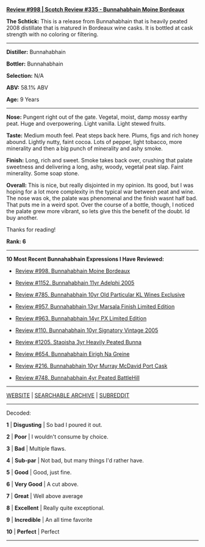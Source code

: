 
[**Review #998 | Scotch Review #335 - Bunnahabhain Moine Bordeaux**]( https://t8ke.review/review-998-bunnahabhain-moine-bordeaux-2008/)

**The Schtick:** This is a release from Bunnahabhain that is heavily peated 2008 distillate that is matured in Bordeaux wine casks. It is bottled at cask strength with no coloring or filtering. 

-----

**Distiller:** Bunnahabhain

**Bottler:** Bunnahabhain

**Selection:** N/A

**ABV:** 58.1% ABV

**Age:** 9 Years 

-----

**Nose:**  Pungent right out of the gate. Vegetal, moist, damp mossy earthy peat. Huge and overpowering. Light vanilla. Light stewed fruits. 

**Taste:** Medium mouth feel. Peat steps back here. Plums, figs and rich honey abound. Lightly nutty, faint cocoa. Lots of pepper, light tobacco, more minerality and then a big punch of minerality and ashy smoke. 

**Finish:** Long, rich and sweet. Smoke takes back over, crushing that palate sweetness and delivering a long, ashy, woody, vegetal peat slap. Faint minerality. Some soap stone. 

**Overall:** This is nice, but really disjointed in my opinion. Its good, but I was hoping for a lot more complexity in the typical war between peat and wine. The nose was ok, the palate was phenomenal and the finish wasnt half bad. That puts me in a weird spot. Over the course of a bottle, though, I noticed the palate grew more vibrant, so lets give this the benefit of the doubt. Id buy another. 

Thanks for reading!

**Rank: 6**

----- 

**10 Most Recent Bunnahabhain Expressions I Have Reviewed:** 

- [Review #998. Bunnahabhain Moine Bordeaux]( https://t8ke.review/review-998-bunnahabhain-moine-bordeaux-2008/) 

- [Review #1152. Bunnahabhain 11yr Adelphi 2005]( https://t8ke.review/review-1152-bunnahabhain-11yr-adelphi-2005/) 

- [Review #785. Bunnahabhain 10yr Old Particular KL Wines Exclusive]( https://t8ke.review/review-785-2007-bunnahabhain-10-year-old-old-particular-kl-exclusive-single-barrel-cask-strength-single-malt-whisky/) 

- [Review #957. Bunnahabhain 13yr Marsala Finish Limited Edition]( https://t8ke.review/review-957-bunnahabhain-13yr-limited-edition-marsala-finish/) 

- [Review #963. Bunnahabhain 14yr PX Limited Edition]( https://t8ke.review/review-963-bunnahabhain-14yr-px-limited-edition/) 

- [Review #110. Bunnahabhain 10yr Signatory Vintage 2005]( https://t8ke.review/review-110-bunnahabhain-signatory-vintage-2005-10-year/) 

- [Review #1205. Staoisha 3yr Heavily Peated Bunna]( https://t8ke.review/review-1205-stoisha-3yr-heavily-peated-bunna) 

- [Review #654. Bunnahabhain Eirigh Na Greine]( https://t8ke.review/review-654-bunnahabhain-eirigh-na-greine/) 

- [Review #216. Bunnahabhain 10yr Murray McDavid Port Cask]( https://t8ke.review/review-216-bunnahabhain-10yr-port-cask-murray-mcdavid/) 

- [Review #748. Bunnahabhain 4yr Peated BattleHill]( https://t8ke.review/review-748-bunnahabhain-4yr-peated-battlehill/) 

-----

[WEBSITE](https://t8ke.review) | [SEARCHABLE ARCHIVE](https://t8ke.review/review-archive/) | [SUBREDDIT](https://reddit.com/r/t8kereviews)

-----

Decoded:

**1** | **Disgusting** | So bad I poured it out.

**2** | **Poor** | I wouldn't consume by choice.

**3** | **Bad** | Multiple flaws.

**4** | **Sub-par** | Not bad, but many things I'd rather have.

**5** | **Good** | Good, just fine.

**6** | **Very Good** | A cut above.

**7** | **Great** | Well above average

**8** | **Excellent** | Really quite exceptional.

**9** | **Incredible** | An all time favorite

**10** | **Perfect** | Perfect

----

